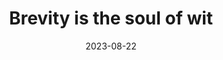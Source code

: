 ---
title: "Brevity is the soul of wit"
aliases:
  - brevity is the soul of wit
tags:
  - 
date: 2023-08-22
---